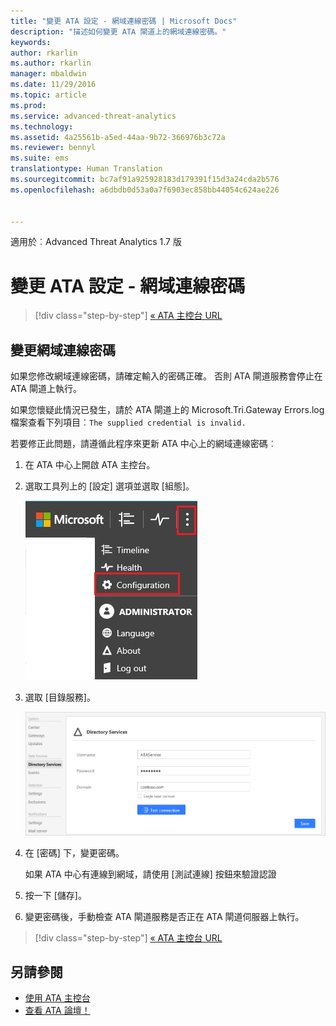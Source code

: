 ```yaml
---
title: "變更 ATA 設定 - 網域連線密碼 | Microsoft Docs"
description: "描述如何變更 ATA 閘道上的網域連線密碼。"
keywords: 
author: rkarlin
ms.author: rkarlin
manager: mbaldwin
ms.date: 11/29/2016
ms.topic: article
ms.prod: 
ms.service: advanced-threat-analytics
ms.technology: 
ms.assetid: 4a25561b-a5ed-44aa-9b72-366976b3c72a
ms.reviewer: bennyl
ms.suite: ems
translationtype: Human Translation
ms.sourcegitcommit: bc7af91a925928183d179391f15d3a24cda2b576
ms.openlocfilehash: a6dbdb0d53a0a7f6903ec858bb44054c624ae226


---
```


適用於︰Advanced Threat Analytics 1.7 版



# <a name="change-ata-configuration---domain-connectivity-password"></a>變更 ATA 設定 - 網域連線密碼

>[!div class="step-by-step"]
[« ATA 主控台 URL](modifying-ata-config-consoleurl.md)


## <a name="change-the-domain-connectivity-password"></a>變更網域連線密碼
如果您修改網域連線密碼，請確定輸入的密碼正確。 否則 ATA 閘道服務會停止在 ATA 閘道上執行。

如果您懷疑此情況已發生，請於 ATA 閘道上的 Microsoft.Tri.Gateway Errors.log 檔案查看下列項目︰`The supplied credential is invalid.`

若要修正此問題，請遵循此程序來更新 ATA 中心上的網域連線密碼︰

1.  在 ATA 中心上開啟 ATA 主控台。

2.  選取工具列上的 [設定] 選項並選取 [組態]。

    ![ATA 組態設定圖示](media/ATA-config-icon.JPG)

3.  選取 [目錄服務]。

    ![ATAA 閘道變更密碼的影像](media/ATA-GW-change-DC-password.png)

4.  在 [密碼] 下，變更密碼。

    如果 ATA 中心有連線到網域，請使用 [測試連線] 按鈕來驗證認證

5.  按一下 [儲存]。

6.  變更密碼後，手動檢查 ATA 閘道服務是否正在 ATA 閘道伺服器上執行。

>[!div class="step-by-step"]
[« ATA 主控台 URL](modifying-ata-config-consoleurl.md)

## <a name="see-also"></a>另請參閱
- [使用 ATA 主控台](working-with-ata-console.md)
- [查看 ATA 論壇！](https://social.technet.microsoft.com/Forums/security/home?forum=mata)



<!--HONumber=Nov16_HO5-->


